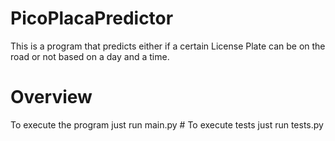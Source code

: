 # PicoPlacaPredictor
 This is a program that predicts either if a certain License Plate can be on the road or not based on a day and a time. 
# Overview 
 To execute the program just run main.py #
 To execute tests just run tests.py 

